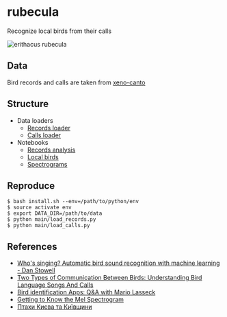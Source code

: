 # rubecula

Recognize local birds from their calls

![erithacus rubecula](https://github.com/tarashypka/rubecula/blob/master/rubecula.png?raw=true)

## Data

Bird records and calls are taken from [xeno-canto](https://www.xeno-canto.org/)

## Structure

- Data loaders
  - [Records loader](https://github.com/tarashypka/rubecula/blob/master/main/load_records.py)
  - [Calls loader](https://github.com/tarashypka/rubecula/blob/master/main/load_calls.py)
- Notebooks
  - [Records analysis](https://github.com/tarashypka/rubecula/blob/master/ipynb/analyze_records.ipynb)
  - [Local birds](https://github.com/tarashypka/rubecula/blob/master/ipynb/local_birds.ipynb)
  - [Spectrograms](https://github.com/tarashypka/rubecula/blob/master/ipynb/spectrograms.ipynb)
  
## Reproduce

```
$ bash install.sh --env=/path/to/python/env
$ source activate env
$ export DATA_DIR=/path/to/data
$ python main/load_records.py
$ python main/load_calls.py
```

## References

- [Who's singing? Automatic bird sound recognition with machine learning - Dan Stowell](https://www.youtube.com/watch?v=pzmdOETnhI0)
- [Two Types of Communication Between Birds: Understanding Bird Language Songs And Calls](https://www.youtube.com/watch?v=4_1zIwEENt8)
- [Bird identification Apps: Q&A with Mario Lasseck](https://www.xeno-canto.org/article/250)
- [Getting to Know the Mel Spectrogram](http://localhost:8888/notebooks/rubecula/ipynb/librosa_mel.ipynb)
- [Птахи Києва та Київщини](http://www.dom-prirody.com.ua/priroda-kieva/ptahi)
